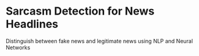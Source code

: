# Sarcasm Detection for News Headlines
 Distinguish between fake news and legitimate news using NLP and Neural Networks
